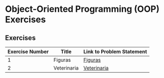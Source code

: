 # Object-Oriented Programming (OOP) Exercises

## Exercises

| Exercise Number | Title             | Link to Problem Statement                            |
|-----------------|-------------------|------------------------------------------------------|
| 1               | Figuras           | [Figuras](./src/exercises/figuras.md)    |
| 2               | Veterinaria       | [Veterinaria](./src/exercises/veterinaria.md) |
